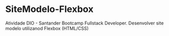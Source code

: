 # SiteModelo-Flexbox
Atividade DIO - Santander Bootcamp Fullstack Developer. Desenvolver site modelo utilizanod Flexbox (HTML/CSS)

